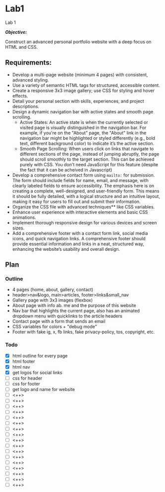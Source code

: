 # Lab1
Lab 1

***Objective:***

Construct an advanced personal portfolio website with a deep focus on HTML and CSS.

##  Requirements:
- Develop a multi-page website (minimum 4 pages) with consistent, advanced styling.
- Use a variety of semantic HTML tags for structured, accessible content.
- Create a responsive 3x3 image gallery; use CSS for styling and hover effects.
- Detail your personal section with skills, experiences, and project descriptions.
- Design a dynamic navigation bar with active states and smooth page scrolling.
    - Active States:
        An active state is when the currently selected or visited page is visually distinguished in the navigation bar. For example, if you're on the "About" page, the "About" link in the navigation bar might be highlighted or styled differently (e.g., bold text, different background color) to indicate it’s the active section.
    - Smooth Page Scrolling:
        When users click on links that navigate to different sections of the page, instead of jumping abruptly, the page should scroll smoothly to the target section.
        This can be achieved purely with CSS. You don't need JavaScript for this feature (despite the fact that it can be acheived in Javascript)
- Develop a comprehensive contact form using `mailto:` for submission.
    The form should include fields for name, email, and message, with clearly labeled fields to ensure accessibility. The emphasis here is on creating a complete, well-designed, and user-friendly form. This means it should be fully detailed, with a logical structure and an intuitive layout, making it easy for users to fill out and submit their information.
- Organize the CSS file with advanced techniques** like CSS variables.
- Enhance user experience with interactive elements and basic CSS animations.
- Implement thorough responsive design for various devices and screen sizes.
- Add a comprehensive footer with a contact form link, social media icons, and quick navigation links.
    A comprehensive footer should provide essential information and links in a neat, structured way, enhancing the website’s usability and overall design.


## Plan

### Outline
- 4 pages (home, about, gallery, contact)
- header>nav&logo, main>articles, footer>links&small_nav
- Gallery page with 3x3 images (flexbox)
- About page with info ab. me and the purpose of this website
- Nav bar that highlights the current page, also has an animated dropdown menu with quicklinks to the article headers
- Contact page with a form that sends an email
- CSS variables for colors + "debug mode"
- Footer with fake ig, x, fb links, fake privacy-policy, tos, copyright, etc.

### Todo
- [x] html outline for every page
- [x] html footer
- [x] html nav
- [x] get logos for social links
- [ ] css for header
- [ ] css for footer
- [ ] get logo and name for website
- [ ] <++>
- [ ] <++>
- [ ] <++>
- [ ] <++>
- [ ] <++>
- [ ] <++>
- [ ] <++>
- [ ] <++>
- [ ] <++>
- [ ] <++>
- [ ] <++>
- [ ] <++>
- [ ] <++>
- [ ] <++>
- [ ] <++>
- [ ] <++>
- [ ] <++>

